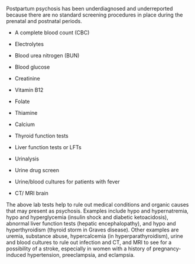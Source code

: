 Postpartum psychosis has been underdiagnosed and underreported because there are no standard screening procedures in place during the prenatal and postnatal periods.

- A complete blood count (CBC)

- Electrolytes

- Blood urea nitrogen (BUN)

- Blood glucose

- Creatinine

- Vitamin B12

- Folate

- Thiamine

- Calcium

- Thyroid function tests

- Liver function tests or LFTs

- Urinalysis

- Urine drug screen

- Urine/blood cultures for patients with fever

- CT/ MRI brain

The above lab tests help to rule out medical conditions and organic causes that may present as psychosis. Examples include hypo and hypernatremia, hypo and hyperglycemia (insulin shock and diabetic ketoacidosis), abnormal liver function tests (hepatic encephalopathy), and hypo and hyperthyroidism (thyroid storm in Graves disease). Other examples are uremia, substance abuse, hypercalcemia (in hyperparathyroidism), urine and blood cultures to rule out infection and CT, and MRI to see for a possibility of a stroke, especially in women with a history of pregnancy-induced hypertension, preeclampsia, and eclampsia.